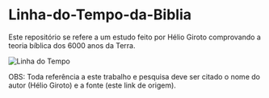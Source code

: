 # Linha-do-Tempo-da-Biblia
Este repositório se refere a um estudo feito por Hélio Giroto comprovando a teoria bíblica dos 6000 anos da Terra.

![Linha do Tempo](https://raw.githubusercontent.com/HelioGiroto/Linha-do-Tempo-da-Biblia/master/Linha%20do%20Tempo%20-%20de%20Ad%C3%A3o%20a%20Cristo.jpg)

OBS: Toda referência a este trabalho e pesquisa deve ser citado o nome do autor (Hélio Giroto) e a fonte (este link de origem).
